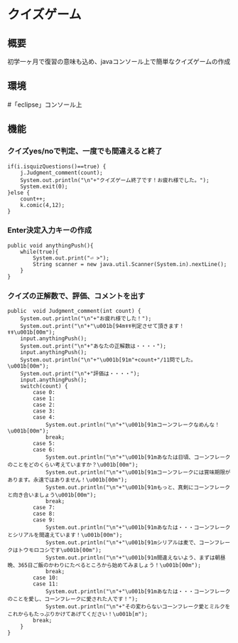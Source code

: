 # クイズゲーム<br>

## 概要<br> 
初学一ヶ月で復習の意味も込め、javaコンソール上で簡単なクイズゲームの作成

## 環境<br>
#「eclipse」コンソール上

## 機能<br>

### クイズyes/noで判定、一度でも間違えると終了<br>
	if(i.isquizQuestions()==true) {
		j.Judgment_comment(count);
		System.out.println("\n"+"クイズゲーム終了です！お疲れ様でした。");
		System.exit(0);
	}else {
		count++;
		k.comic(4,12);
	}

### Enter決定入力キーの作成<br>
	public void anythingPush(){
		while(true){
			System.out.print("⏎ >");
			String scanner = new java.util.Scanner(System.in).nextLine();
		}
	}

### クイズの正解数で、評価、コメントを出す<br>
	public  void Judgment_comment(int count) {
		System.out.println("\n"+"お疲れ様でした！");
		System.out.print("\n"+"\u001b[94m☤☤判定させて頂きます！☤☤\u001b[00m");
		input.anythingPush();
		System.out.print("\n"+"あなたの正解数は・・・・");
		input.anythingPush();
		System.out.println("\n"+"\u001b[91m"+count+"/11問でした。\u001b[00m");
		System.out.print("\n"+"評価は・・・・");
		input.anythingPush();
		switch(count) {
			case 0:
			case 1:
			case 2:
			case 3:
			case 4:
				System.out.println("\n"+"\u001b[91mコーンフレークなめんな！\u001b[00m");
				break;
			case 5:
			case 6:
				System.out.println("\n"+"\u001b[91mあなたは日頃、コーンフレークのことをどのくらい考えていますか？\u001b[00m");
				System.out.println("\n"+"\u001b[91mコーンフレークには賞味期限があります。永遠ではありません！\u001b[00m");
				System.out.println("\n"+"\u001b[91mもっと、真剣にコーンフレークと向き合いましょう\u001b[00m");
				break;
			case 7:
			case 8:
			case 9:
				System.out.println("\n"+"\u001b[91mあなたは・・・コーンフレークとシリアルを間違えています！\u001b[00m");
				System.out.println("\n"+"\u001b[91mシリアルは麦で、コーンフレークはトウモロコシです\u001b[00m");
				System.out.println("\n"+"\u001b[91m間違えないよう、まずは朝昼晩、365日ご飯のかわりにたべるところから始めてみましょう！\u001b[00m");
				break;
			case 10:
			case 11:
				System.out.println("\n"+"\u001b[91mあなたは・・・コーンフレークのことを愛し、コーンフレークに愛された人です！");
				System.out.println("\n"+"その変わらないコーンフレーク愛とミルクをこれからもたっぷりかけてあげてください！\u001b[m");
			break;
		}
	}
